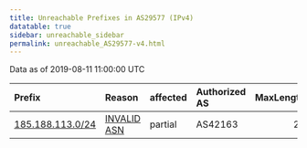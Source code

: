 ```yaml
---
title: Unreachable Prefixes in AS29577 (IPv4)
datatable: true
sidebar: unreachable_sidebar
permalink: unreachable_AS29577-v4.html
---
```


Data as of 2019-08-11 11:00:00 UTC


<div class="datatable-begin"></div>

| Prefix                                                     | Reason                                                                                                  | affected   | Authorized AS   |   MaxLength | Anchor                                         |   unreachable /24s |
|:-----------------------------------------------------------|:--------------------------------------------------------------------------------------------------------|:-----------|:----------------|------------:|:-----------------------------------------------|-------------------:|
| [185.188.113.0/24](https://stat.ripe.net/185.188.113.0/24) | [INVALID ASN](https://rpki-validator.ripe.net/announcement-preview?asn=AS29577&prefix=185.188.113.0/24) | partial    | AS42163         |          22 | [RIPE](unreachable_RIPE_NCC_RPKI_Root-v4.html) |                  1 |

<div class="datatable-end"></div>